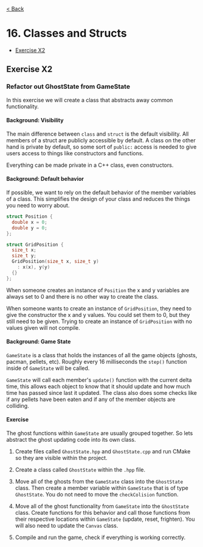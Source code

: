[< Back](README.md)

# 16. Classes and Structs

* [Exercise X2](#exercise-X2)

## Exercise X2
### Refactor out GhostState from GameState

In this exercise we will create a class that abstracts away common functionality.

#### Background: Visibility

The main difference between `class` and `struct` is the default visibility. All members of a struct are publicly
accessible by default. A class on the other hand is private by default, so some sort of `public:` access is needed to
give users access to things like constructors and functions.

Everything can be made private in a C++ class, even constructors.

#### Background: Default behavior

If possible, we want to rely on the default behavior of the member variables of a class. This simplifies the design of
your class and reduces the things you need to worry about.

```cpp
struct Position {
  double x = 0;
  double y = 0;
};

struct GridPosition {
  size_t x;
  size_t y;
  GridPosition(size_t x, size_t y)
    : x(x), y(y)
  {}
};
```

When someone creates an instance of `Position` the x and y variables are always set to 0 and there is no other way to
create the class.

When someone wants to create an instance of `GridPosition`, they need to give the constructor the x and y values. You
could set them to 0, but they still need to be given. Trying to create an instance of `GridPosition` with no values
given will not compile.

#### Background: Game State

`GameState` is a class that holds the instances of all the game objects (ghosts, pacman, pellets, etc). Roughly every 16
milliseconds the `step()` function inside of `GameState` will be called.

`GameState` will call each member's `update()` function with the current delta time, this allows each object to know
that it should update and how much time has passed since last it updated. The class also does some checks like if any
pellets have been eaten and if any of the member objects are colliding.

#### Exercise

The ghost functions within `GameState` are usually grouped together. So lets abstract the ghost updating code into its
own class.

1. Create files called `GhostState.hpp` and `GhostState.cpp` and run CMake so they are visible within the project.

2. Create a class called `GhostState` within the `.hpp` file.

3. Move all of the ghosts from the `GameState` class into the `GhostState` class. Then create a member variable
   within `GameState` that is of type `GhostState`. You do not need to move the `checkColision` function.

4. Move all of the ghost functionality from `GameState` into the `GhostState` class. Create functions for this behavior
   and call those functions from their respective locations within `GameState` (update, reset, frighten). You will also need to update the `Canvas` class.

5. Compile and run the game, check if everything is working correctly.
